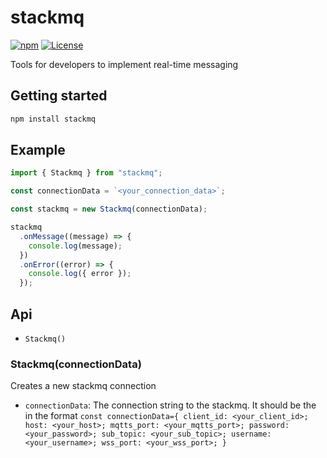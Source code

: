 # stackmq

[![npm](https://img.shields.io/npm/v/stackmq)](https://www.npmjs.com/package/stackmq) [![License](https://img.shields.io/badge/license-MIT-blue.svg)](https://opensource.org/licenses/MIT)

Tools for developers to implement real-time messaging

## Getting started

```bash
npm install stackmq
```

## Example

```js
import { Stackmq } from "stackmq";

const connectionData = `<your_connection_data>`;

const stackmq = new Stackmq(connectionData);

stackmq
  .onMessage((message) => {
    console.log(message);
  })
  .onError((error) => {
    console.log({ error });
  });
```

## Api

- `Stackmq()`

### Stackmq(connectionData)

Creates a new stackmq connection

- `connectionData`: The connection string to the stackmq. It should be the in the format
  `const connectionData={
  client_id: <your_client_id>;
  host: <your_host>;
  mqtts_port: <your_mqtts_port>;
  password: <your_password>;
  sub_topic: <your_sub_topic>;
  username: <your_username>;
  wss_port: <your_wss_port>;
}`
